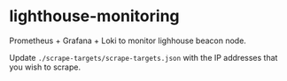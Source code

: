 # lighthouse-monitoring

Prometheus + Grafana + Loki to monitor lighhouse beacon node.

Update `./scrape-targets/scrape-targets.json` with the IP addresses that you wish to scrape.
